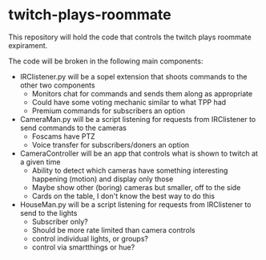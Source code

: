 # twitch-plays-roommate

This repository will hold the code that controls the twitch plays roommate expirament. 

The code will be broken in the following main components:
- IRClistener.py will be a sopel extension that shoots commands to the other two components
  - Monitors chat for commands and sends them along as appropriate
  - Could have some voting mechanic similar to what TPP had
  - Premium commands for subscribers an option
- CameraMan.py will be a script listening for requests from IRClistener to send commands to the cameras
  - Foscams have PTZ
  - Voice transfer for subscribers/doners an option
- CameraController will be an app that controls what is shown to twitch at a given time
  - Ability to detect which cameras have something interesting happening (motion) and display only those
  - Maybe show other (boring) cameras but smaller, off to the side
  - Cards on the table, I don't know the best way to do this
- HouseMan.py will be a script listening for requests from IRClistener to send to the lights
  - Subscriber only?
  - Should be more rate limited than camera controls
  - control individual lights, or groups?
  - control via smartthings or hue?
